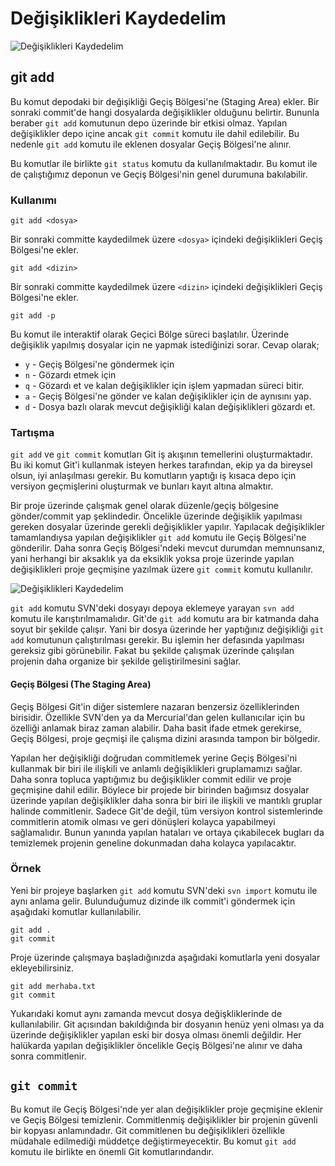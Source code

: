 # Değişiklikleri Kaydedelim

![Değişiklikleri Kaydedelim](https://www.atlassian.com/git/images/tutorials/getting-started/saving-changes/hero.svg)

## git add

Bu komut depodaki bir değişikliği Geçiş Bölgesi'ne (Staging Area) ekler. Bir sonraki commit'de hangi dosyalarda değişiklikler olduğunu belirtir. Bununla beraber ```git add``` komutunun depo üzerinde bir etkisi olmaz. Yapılan değişiklikler depo içine ancak ```git commit``` komutu ile dahil edilebilir. Bu nedenle ```git add``` komutu ile eklenen dosyalar Geçiş Bölgesi'ne alınır.

Bu komutlar ile birlikte ```git status``` komutu da kullanılmaktadır. Bu komut ile de çalıştığımız deponun ve Geçiş Bölgesi'nin genel durumuna bakılabilir.
 
### Kullanımı

```
git add <dosya>
```

Bir sonraki committe kaydedilmek üzere ```<dosya>``` içindeki değişiklikleri Geçiş Bölgesi'ne ekler.

```
git add <dizin>
```

Bir sonraki committe kaydedilmek üzere ```<dizin>``` içindeki değişiklikleri Geçiş Bölgesi'ne ekler.

```
git add -p
```

Bu komut ile interaktif olarak Geçici Bölge süreci başlatılır. Üzerinde değişiklik yapılmış dosyalar için ne yapmak istediğinizi sorar. Cevap olarak;
 
  * ```y``` - Geçiş Bölgesi'ne göndermek için 
  * ```n``` - Gözardı etmek için
  * ```q``` - Gözardı et ve kalan değişiklikler için işlem yapmadan süreci bitir.
  * ```a``` - Geçiş Bölgesi'ne gönder ve kalan değişiklikler için de aynısını yap.
  * ```d``` - Dosya bazlı olarak mevcut değişikliği kalan değişiklikleri gözardı et.

### Tartışma

```git add``` ve ```git commit``` komutları Git iş akışının temellerini oluşturmaktadır. Bu iki komut Git'i kullanmak isteyen herkes tarafından, ekip ya da bireysel olsun, iyi anlaşılması gerekir. Bu komutların yaptığı iş kısaca depo için versiyon geçmişlerini oluşturmak ve bunları kayıt altına almaktır.

Bir proje üzerinde çalışmak genel olarak düzenle/geçiş bölgesine gönder/commit yap şeklindedir. Öncelikle üzerinde değişiklik yapılması gereken dosyalar üzerinde gerekli değişiklikler yapılır. Yapılacak değişiklikler tamamlandıysa yapılan değişiklikler ```git add``` komutu ile Geçiş Bölgesi'ne gönderilir. Daha sonra Geçiş Bölgesi'ndeki mevcut durumdan memnunsanız, yani herhangi bir aksaklık ya da eksiklik yoksa proje üzerinde yapılan değişiklikleri proje geçmişine yazılmak üzere ```git commit``` komutu kullanılır.

![Değişiklikleri Kaydedelim](https://www.atlassian.com/git/images/tutorials/getting-started/saving-changes/01.svg)

```git add``` komutu SVN'deki dosyayı depoya eklemeye yarayan ```svn add``` komutu ile karıştırılmamalıdır. Git'de ```git add``` komutu ara bir katmanda daha soyut bir şekilde çalışır. Yani bir dosya üzerinde her yaptığınız değişikliği ```git add``` komutunun çalıştırılması gerekir. Bu işlemin her defasında yapılması gereksiz gibi görünebilir. Fakat bu şekilde çalışmak üzerinde çalışılan projenin daha organize bir şekilde geliştirilmesini sağlar.

#### Geçiş Bölgesi (The Staging Area)

Geçiş Bölgesi Git'in diğer sistemlere nazaran benzersiz özelliklerinden  birisidir. Özellikle SVN'den ya da Mercurial'dan gelen kullanıcılar için bu özelliği anlamak biraz zaman alabilir. Daha basit ifade etmek gerekirse, Geçiş Bölgesi, proje geçmişi ile çalışma dizini arasında tampon bir bölgedir.

Yapılan her değişikliği doğrudan commitlemek yerine Geçiş Bölgesi'ni kullanmak bir biri ile ilişkili ve anlamlı değişiklikleri gruplamamızı sağlar. Daha sonra topluca yaptığımız bu değişiklikler commit edilir ve proje geçmişine dahil edilir. Böylece bir projede bir birinden bağımsız dosyalar üzerinde yapılan değişiklikler daha sonra bir biri ile ilişkili ve mantıklı gruplar halinde commitlenir. Sadece Git'de değil, tüm versiyon kontrol sistemlerinde commitlerin atomik olması ve geri dönüşleri kolayca yapabilmeyi sağlamalıdır. Bunun yanında yapılan hataları ve ortaya çıkabilecek bugları da temizlemek projenin geneline dokunmadan daha kolayca yapılacaktır.

### Örnek

Yeni bir projeye başlarken ```git add``` komutu SVN'deki ```svn import``` komutu ile aynı anlama gelir. Bulunduğumuz dizinde ilk commit'i göndermek için aşağıdaki komutlar kullanılabilir.

```
git add .
git commit
```

Proje üzerinde çalışmaya başladığınızda aşağıdaki komutlarla yeni dosyalar ekleyebilirsiniz.

```
git add merhaba.txt
git commit
```

Yukarıdaki komut aynı zamanda mevcut dosya değişkliklerinde de kullanılabilir. Git açısından bakıldığında bir dosyanın henüz yeni olması ya da üzerinde değişiklikler yapılan eski bir dosya olması önemli değildir. Her halükarda yapılan değişiklikler öncelikle Geçiş Bölgesi'ne alınır ve daha sonra commitlenir.

## ```git commit```

Bu komut ile Geçiş Bölgesi'nde yer alan değişiklikler proje geçmişine eklenir ve Geçiş Bölgesi temizlenir. Commitlenmiş değişiklikler bir projenin güvenli bir kopyası anlamındadır. Git commitlenen bu değişiklikleri özellikle müdahale edilmediği müddetçe değiştirmeyecektir. Bu komut ```git add``` komutu ile birlikte en önemli Git komutlarındandır.
